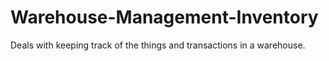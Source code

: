 # Warehouse-Management-Inventory
Deals with keeping track of the things and transactions in a warehouse.
